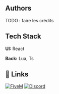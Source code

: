 ## Authors

TODO : faire les crédits

## Tech Stack

**UI:** React

**Back:** Lua, Ts

## 🔗 Links

[![FiveM](https://img.shields.io/badge/FiveM-000?style=for-the-badge&logo=fivem&logoColor=white)]([https://fivem.net/](https://servers.fivem.net/servers/detail/8daz9m))
[![Discord](https://img.shields.io/badge/Discord-000?style=for-the-badge&logo=discord&logoColor=white)](https://discord.gg/hurricanewrld)
